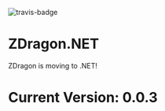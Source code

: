 ![travis-badge](https://travis-ci.org/Baudin999/ZDragon.NET.svg?branch=master)

# ZDragon.NET
ZDragon is moving to .NET!

# Current Version: 0.0.3
